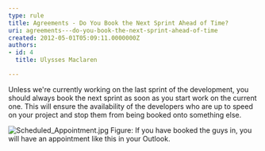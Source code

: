 ```yaml
---
type: rule
title: Agreements - Do You Book the Next Sprint Ahead of Time?
uri: agreements---do-you-book-the-next-sprint-ahead-of-time
created: 2012-05-01T05:09:11.0000000Z
authors:
- id: 4
  title: Ulysses Maclaren

---
```


 Unless we're currently working on the last sprint of the development, you should always book the next sprint as soon as you start work on the current one. 
​This will ensure the availability of the developers who are up to speed on your project and stop them from being booked onto something else.

![Scheduled_Appointment.jpg](/Management/RulesToManagingSoftwareConsultants/Documents/Scheduled_Appointment.jpg)
Figure: If you have booked the guys in, you will have an appointment like this in your Outlook.

